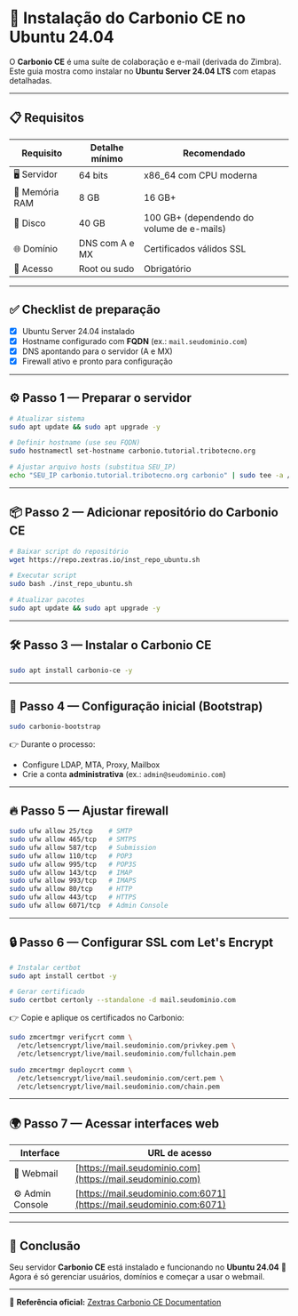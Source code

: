 # 🚀 Instalação do Carbonio CE no Ubuntu 24.04

O **Carbonio CE** é uma suíte de colaboração e e-mail (derivada do Zimbra).  
Este guia mostra como instalar no **Ubuntu Server 24.04 LTS** com etapas detalhadas.  

---

## 📋 Requisitos

| Requisito        | Detalhe mínimo | Recomendado |
|------------------|----------------|-------------|
| 🖥️ Servidor       | 64 bits        | x86_64 com CPU moderna |
| 💾 Memória RAM    | 8 GB           | 16 GB+ |
| 💽 Disco         | 40 GB          | 100 GB+ (dependendo do volume de e-mails) |
| 🌐 Domínio       | DNS com A e MX | Certificados válidos SSL |
| 🔑 Acesso        | Root ou sudo   | Obrigatório |

---

## ✅ Checklist de preparação

- [x] Ubuntu Server 24.04 instalado  
- [x] Hostname configurado com **FQDN** (ex.: `mail.seudominio.com`)  
- [x] DNS apontando para o servidor (A e MX)  
- [x] Firewall ativo e pronto para configuração  

---

## ⚙️ Passo 1 — Preparar o servidor

```bash
# Atualizar sistema
sudo apt update && sudo apt upgrade -y

# Definir hostname (use seu FQDN)
sudo hostnamectl set-hostname carbonio.tutorial.tribotecno.org

# Ajustar arquivo hosts (substitua SEU_IP)
echo "SEU_IP carbonio.tutorial.tribotecno.org carbonio" | sudo tee -a /etc/hosts
````

---

## 📦 Passo 2 — Adicionar repositório do Carbonio CE

```bash
# Baixar script do repositório
wget https://repo.zextras.io/inst_repo_ubuntu.sh

# Executar script
sudo bash ./inst_repo_ubuntu.sh

# Atualizar pacotes
sudo apt update && sudo apt upgrade -y
```

---

## 🛠️ Passo 3 — Instalar o Carbonio CE

```bash
sudo apt install carbonio-ce -y
```

---

## 🔧 Passo 4 — Configuração inicial (Bootstrap)

```bash
sudo carbonio-bootstrap
```

👉 Durante o processo:

* Configure LDAP, MTA, Proxy, Mailbox
* Crie a conta **administrativa** (ex.: `admin@seudominio.com`)

---

## 🔥 Passo 5 — Ajustar firewall

```bash
sudo ufw allow 25/tcp    # SMTP
sudo ufw allow 465/tcp   # SMTPS
sudo ufw allow 587/tcp   # Submission
sudo ufw allow 110/tcp   # POP3
sudo ufw allow 995/tcp   # POP3S
sudo ufw allow 143/tcp   # IMAP
sudo ufw allow 993/tcp   # IMAPS
sudo ufw allow 80/tcp    # HTTP
sudo ufw allow 443/tcp   # HTTPS
sudo ufw allow 6071/tcp  # Admin Console
```

---

## 🔒 Passo 6 — Configurar SSL com Let's Encrypt

```bash
# Instalar certbot
sudo apt install certbot -y

# Gerar certificado
sudo certbot certonly --standalone -d mail.seudominio.com
```

👉 Copie e aplique os certificados no Carbonio:

```bash
sudo zmcertmgr verifycrt comm \
  /etc/letsencrypt/live/mail.seudominio.com/privkey.pem \
  /etc/letsencrypt/live/mail.seudominio.com/fullchain.pem

sudo zmcertmgr deploycrt comm \
  /etc/letsencrypt/live/mail.seudominio.com/cert.pem \
  /etc/letsencrypt/live/mail.seudominio.com/chain.pem
```

---

## 🌍 Passo 7 — Acessar interfaces web

| Interface        | URL de acesso                                                        |
| ---------------- | -------------------------------------------------------------------- |
| 📧 Webmail       | [https://mail.seudominio.com](https://mail.seudominio.com)           |
| ⚙️ Admin Console | [https://mail.seudominio.com:6071](https://mail.seudominio.com:6071) |

---

## 🎉 Conclusão

Seu servidor **Carbonio CE** está instalado e funcionando no **Ubuntu 24.04** 🚀
Agora é só gerenciar usuários, domínios e começar a usar o webmail.

---

📌 **Referência oficial:** [Zextras Carbonio CE Documentation](https://docs.zextras.com/carbonio-ce/html/install/scenarios/single-server-scenario.html)

